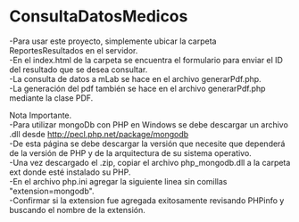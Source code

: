 # ConsultaDatosMedicos

-Para usar este proyecto, simplemente ubicar la carpeta ReportesResultados en el servidor.  
-En el index.html de la carpeta se encuentra el formulario para enviar el ID del resultado que se desea consultar.  
-La consulta de datos a mLab se hace en el archivo generarPdf.php.  
-La generación del pdf también se hace en el archivo generarPdf.php mediante la clase PDF.  
  
Nota Importante.  
-Para utilizar mongoDb con PHP en Windows se debe descargar un archivo .dll desde http://pecl.php.net/package/mongodb  
-De esta página se debe descargar la versión que necesite que dependerá de la versión de PHP y de la arquitectura de su sistema operativo.  
-Una vez descargado el .zip, copiar el archivo php_mongodb.dll a la carpeta ext donde esté instalado su PHP.  
-En el archivo php.ini agregar la siguiente linea sin comillas "extension=mongodb".  
-Confirmar si la extension fue agregada exitosamente revisando PHPinfo y buscando el nombre de la extensión.  
